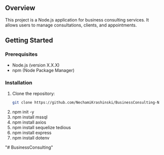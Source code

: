 ## Overview
This project is a Node.js application for business consulting services. It allows users to manage consultations, clients, and appointments.

## Getting Started

### Prerequisites
- Node.js (version X.X.X)
- npm (Node Package Manager)

### Installation
1. Clone the repository:
   ```bash
   git clone https://github.com/NechamiKrashinski/BusinessConsulting-Node```
2. npm init -y
3. npm install mssql   
4. npm install axios
5. npm install sequelize tedious
6. npm install express
7. npm install dotenv
         


"# BusinessConsulting" 
